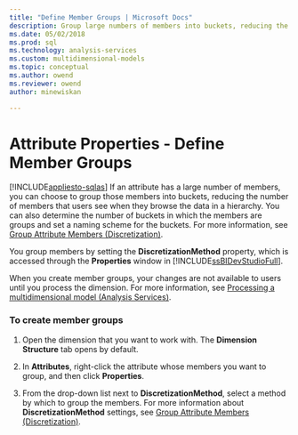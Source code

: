 ```yaml
---
title: "Define Member Groups | Microsoft Docs"
description: Group large numbers of members into buckets, reducing the number of members that users see when they browse the data in a hierarchy. 
ms.date: 05/02/2018
ms.prod: sql
ms.technology: analysis-services
ms.custom: multidimensional-models
ms.topic: conceptual
ms.author: owend
ms.reviewer: owend
author: minewiskan

---
```

# Attribute Properties - Define Member Groups
[!INCLUDE[appliesto-sqlas](../includes/appliesto-sqlas.md)]
  If an attribute has a large number of members, you can choose to group those members into buckets, reducing the number of members that users see when they browse the data in a hierarchy. You can also determine the number of buckets in which the members are groups and set a naming scheme for the buckets. For more information, see [Group Attribute Members &#40;Discretization&#41;](../../analysis-services/multidimensional-models/attribute-properties-group-attribute-members.md).  
  
 You group members by setting the **DiscretizationMethod** property, which is accessed through the **Properties** window in [!INCLUDE[ssBIDevStudioFull](../includes/ssbidevstudiofull-md.md)].  
  
 When you create member groups, your changes are not available to users until you process the dimension. For more information, see [Processing a multidimensional model &#40;Analysis Services&#41;](../../analysis-services/multidimensional-models/processing-a-multidimensional-model-analysis-services.md).  
  
### To create member groups  
  
1.  Open the dimension that you want to work with. The **Dimension Structure** tab opens by default.  
  
2.  In **Attributes**, right-click the attribute whose members you want to group, and then click **Properties**.  
  
3.  From the drop-down list next to **DiscretizationMethod**, select a method by which to group the members. For more information about **DiscretizationMethod** settings, see [Group Attribute Members &#40;Discretization&#41;](../../analysis-services/multidimensional-models/attribute-properties-group-attribute-members.md).  
  
  
